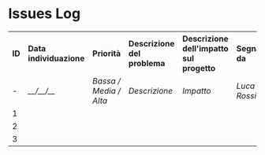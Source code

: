 # Issues Log

<table>
    <tr>
        <th align="left">ID</th>
        <th align="left">Data individuazione</th>
        <th align="left">Priorità</th>
        <th align="left">Descrizione del problema</th>
        <th align="left">Descrizione dell'impatto sul progetto</th>
        <th align="left">Segnalato da</th>
        <th align="left">Assegnato a</th>
        <th align="left">Azione da svolgere</th>
        <th align="left">Stato</th>
        <th align="left">Data risoluzione</th>
    </tr>
    <tr>
        <td>-</td>
        <td><i>__/__/__</i></td>
        <td><i>Bassa / Media / Alta</i></td>
        <td><i>Descrizione</i></td>
        <td><i>Impatto</i></td>
        <td><i>Luca Rossi</i></td>
        <td><i>Mario Verdi</i></td>
        <td><i>Azione</i></td>
        <td><i></i></td>
        <td><i>__/__/__</i></td>
    </tr>
    <tr>
        <td>1</td>
        <td></td>
        <td></td>
        <td></td>
        <td></td>
        <td></td>
        <td></td>
        <td></td>
        <td></td>
        <td></td>
    </tr>
    <tr>
        <td>2</td>
        <td></td>
        <td></td>
        <td></td>
        <td></td>
        <td></td>
        <td></td>
        <td></td>
        <td></td>
        <td></td>
    </tr>
    <tr>
        <td>3</td>
        <td></td>
        <td></td>
        <td></td>
        <td></td>
        <td></td>
        <td></td>
        <td></td>
        <td></td>
        <td></td>
    </tr>
</table>